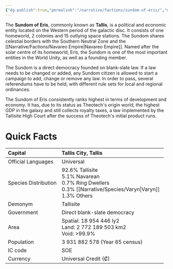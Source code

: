 ```yaml
---
{"dg-publish":true,"permalink":"/narrative/factions/sundom-of-eris/","dgPassFrontmatter":true}
---
```


The **Sundom of Eris**, commonly known as **Tallis**, is a political and economic entity located on the Western period of the galactic disc. It consists of one homeworld, 2 colonies and 15 outlying space stations. The Sundom shares celestial borders with the Southern Neutral Zone and the [[Narrative/Factions/Navareo Empire\|Navareo Empire]]. Named after the solar centre of its homeworld, Eris, the Sundom is one of the most important entities in the World Unity, as well as a founding member.

The Sundom is a direct democracy founded on blank-slate law. If a law needs to be changed or added, any Sundom citizen is allowed to start a campaign to add, change or remove any law. In order to pass, several referendums have to be held, with different rule sets for local and regional ordinances.

The Sundom of Eris consistently ranks highest in terms of development and economy. It has, due to its status as Theotech's origin world, the highest GDP in the galaxy and still collects royalty taxes, a law implemented by the Tallisite High Court after the success of Theotech's initial product runs.

# Quick Facts

|   Capital                |   Tallis City, Tallis<br>                                                                                                                                                     |
|:-------------------------|:------------------------------------------------------------------------------------------------------------------------------------------------------------------------------|
|   Official Languages     |   Universal                                                                                                                                                                   |
|   Species Distribution   |                                 92.6% Tallisite&nbsp;<div>5.1% Navarean&nbsp;</div><div>0.7% Ring Dwellers&nbsp;</div><div>0.3% [[Narrative/Species/Varyn\|Varyn]]&nbsp;</div><div>1.3% Others<br> </div>  |
|   Demonym                |   Tallisite                                                                                                                                                                   |
|   Government             |   Direct blank-slate democracy                                                                                                                                                |
|   Area                   | Spatial: 18 954 446 ly2&nbsp;<div>Land: 2 772 189 503 km2&nbsp;</div><div>Void: &gt;99.9%</div>                                                                               |
|   Population             |                                                                                                                                              3 931 882 578 (Year 65 census)   |
|   IC code                |   SOE                                                                                                                                                                         |
|   Currency               | Universal Credit (₡)                                                                                                                                                          |  